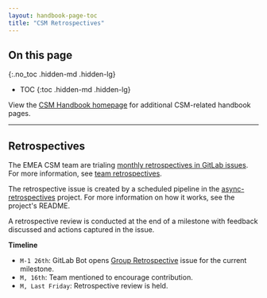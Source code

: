```yaml
---
layout: handbook-page-toc
title: "CSM Retrospectives"
---
```


## On this page
{:.no_toc .hidden-md .hidden-lg}

- TOC
{:toc .hidden-md .hidden-lg}

View the [CSM Handbook homepage](/handbook/customer-success/csm/) for additional CSM-related handbook pages.

---

## Retrospectives

The EMEA CSM team are trialing [monthly retrospectives in GitLab issues](https://gitlab.com/gl-retrospectives/tam/-/issues?sort=updated_desc&state=all&label_name[]=retrospective). For more information, see [team retrospectives](/handbook/engineering/management/group-retrospectives/).

The retrospective issue is created by a scheduled pipeline in the [async-retrospectives](https://gitlab.com/gitlab-org/async-retrospectives) project. For more information on how it works, see the project's README.

A retrospective review is conducted at the end of a milestone with feedback discussed and actions captured in the issue.

**Timeline**

- `M-1 26th`: GitLab Bot opens [Group Retrospective](/handbook/engineering/management/group-retrospectives/) issue for the current milestone.
- `M, 16th`: Team mentioned to encourage contribution.
- `M, Last Friday`: Retrospective review is held.
